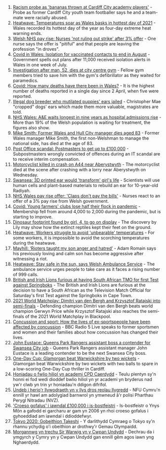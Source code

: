 1. [Racism probe as 'bananas thrown at Cardiff City academy players'](https://www.bbc.co.uk/news/uk-wales-57934499) - Probe as former Cardiff City youth team footballer says he and a team-mate were racially abused.
2. [Heatwave: Temperatures soar as Wales basks in hottest day of 2021](https://www.bbc.co.uk/news/uk-wales-57934070) - Wales recorded its hottest day of the year as four-day extreme heat warning ends.
3. [Welsh NHS pay rise: Nurses 'not ruling out strike' after 3% offer](https://www.bbc.co.uk/news/uk-wales-57929185) - One nurse says the offer is "pitiful" and that people are leaving the profession "in droves".
4. [Covid in Wales: Isolation for vaccinated contacts to end in August](https://www.bbc.co.uk/news/uk-wales-politics-57929324) - Government spells out plans after 11,000 received isolation alerts in Wales in one week of July.
5. [Investigation after man, 52, dies at city centre gym](https://www.bbc.co.uk/news/uk-wales-57934069) - Fellow gym members tried to save him with the gym's defibrillator as they waited for paramedics.
6. [Covid: How many deaths have there been in Wales?](https://www.bbc.co.uk/news/uk-wales-57935150) - It is the highest number of deaths reported in a single day since 2 April, when five were reported.
7. [Illegal dog breeder who mutilated puppies' ears jailed](https://www.bbc.co.uk/news/uk-wales-57917953) - Christopher Mae "cropped" dogs' ears which made them more valuable, magistrates are told.
8. [NHS Wales: A&E waits longest in nine years as hospital admissions rise](https://www.bbc.co.uk/news/uk-wales-57915989) - More than 19% of the Welsh population is waiting for treatment, the figures also show.
9. [Mike Smith: Former Wales and Hull City manager dies aged 83](https://www.bbc.co.uk/sport/football/57931380) - Former Wales manager Mike Smith, the first non-Welshman to manage the national side, has died at the age of 83.
10. [Post Office scandal: Postmasters to get up to £100,000](https://www.bbc.co.uk/news/business-57928397) - Subpostmasters wrongly convicted of offences during an IT scandal are to receive interim compensation.
11. [Motorcyclist killed in crash on A44 near Aberystwyth](https://www.bbc.co.uk/news/uk-wales-57925835) - The motorcyclist died at the scene after crashing with a lorry near Aberystwyth on Wednesday.
12. [Swansea: 3D printed ear would 'transform' girl's life](https://www.bbc.co.uk/news/uk-wales-57903527) - Scientists will use human cells and plant-based materials to rebuild an ear for 10-year-old Radiyah.
13. [NHS Wales pay rise offer: 'Claps don't pay the bills'](https://www.bbc.co.uk/news/uk-wales-57932294) - Nurses react to an offer of a 3% pay rise from Welsh government.
14. [Covid: Young farmers' clubs lose half their flock in pandemic](https://www.bbc.co.uk/news/uk-wales-57923766) - Membership fell from around 4,000 to 2,000 during the pandemic, but is starting to improve.
15. [Dinosaur footprint found by girl, 4, to go on display](https://www.bbc.co.uk/news/uk-wales-57921987) - The discovery by Lily may show how the extinct reptiles kept their feet on the ground.
16. [Heatwave: Workers struggle to avoid 'unbearable' temperatures](https://www.bbc.co.uk/news/uk-wales-57923094) - For some workers, it is impossible to avoid the scorching temperatures during the heatwave.
17. [Mayhill: ‘Rioters taught my son anger and hatred’](https://www.bbc.co.uk/news/uk-wales-57907596) - Adam Romain says his previously loving and calm son has become aggressive after witnessing a riot.
18. [Heatwave: Stay safe in the sun, says Welsh Ambulance Service](https://www.bbc.co.uk/news/uk-wales-57910591) - The ambulance service urges people to take care as it faces a rising number of 999 calls.
19. [British and Irish Lions furious at having South African TMO for first Test against Springboks](https://www.bbc.co.uk/sport/rugby-union/57937313) - The British and Irish Lions are furious at the decision to have a South African as the Television Match Official for Saturday's first Test against the Springboks in Cape Town.
20. [2021 World Matchplay: Dimitri van den Bergh and Krzysztof Ratajski into semi-finals](https://www.bbc.co.uk/sport/darts/57923183) - Defending champion Dimitri van den Bergh beats world champion Gerwyn Price while Krzysztof Ratajski also reaches the semi-finals of the 2021 World Matchplay in Blackpool.
21. [Concussion and sport: How the lives of ex-sportspeople have been affected by concussion](https://www.bbc.co.uk/sport/57932622) - BBC Radio 5 Live speaks to former sportsmen and women and their families about how concussion has changed their lives.
22. [John Eustace: Queens Park Rangers assistant boss a contender for Swansea City job](https://www.bbc.co.uk/sport/football/57923015) - Queens Park Rangers assistant manager John Eustace is a leading contender to be the next Swansea City boss.
23. [One-Day Cup: Glamorgan beat Warwickshire by two wickets](https://www.bbc.co.uk/sport/cricket/57922514) - Glamorgan beat Warwickshire by two wickets with two balls to spare in a low-scoring One-Day Cup thriller in Cardiff.
24. [Honiadau o fwlio hiliol yn academi CPD Caerdydd](https://www.bbc.co.uk/newyddion/57905021) - Teulu plentyn sy'n honni ei fod wedi dioddef bwlio hiliol yn yr academi yn bryderus nad yw'r clwb yn trin yr honiadau'n ddigon difrifol.
25. [Undeb i herio'r llywodraeth yn y llys dros reolau llygredd](https://www.bbc.co.uk/newyddion/57931792) - NFU Cymru'n ennill yr hawl am adolygiad barnwrol yn ymwneud â'r polisi Pharthau Perygl Nitradau (NVZ).
26. ['Croeso gofalus' i iawndal £100,000 i is-bostfeistri](https://www.bbc.co.uk/newyddion/57905020) - Is-bostfeistr o Ynys Môn a gafodd ei garcharu ar gam yn 2006 yn rhoi croeso gofalus i gyhoeddiad am iawndal i ddioddefwyr.
27. [Tokyo 2020: Gobeithion Takeshi](https://www.bbc.co.uk/newyddion/57935053) - Y darlithydd Cymraeg o Tokyo sy'n rhannu ychydig o'i obeithion ar drothwy'r Gemau Olympaidd.
28. [Morgannwg yn trechu Sir Warwig yn y Cwpan Undydd](https://www.bbc.co.uk/newyddion/57936623) - Dechrau da i ymgyrch y Cymry yn y Cwpan Undydd gan ennill gêm agos iawn yng Nghaerdydd.
